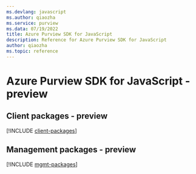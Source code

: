 ```yaml
---
ms.devlang: javascript
ms.author: qiaozha
ms.service: purview
ms.data: 07/19/2022
title: Azure Purview SDK for JavaScript
description: Reference for Azure Purview SDK for JavaScript
author: qiaozha
ms.topic: reference
---
```

# Azure Purview SDK for JavaScript - preview

## Client packages - preview
[!INCLUDE [client-packages](purview-client-index.md)]
## Management packages - preview
[!INCLUDE [mgmt-packages](purview-mgmt-index.md)]
